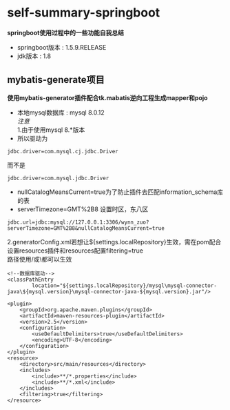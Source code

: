 # self-summary-springboot
__springboot使用过程中的一些功能自我总结__  
* springboot版本 : 1.5.9.RELEASE  
* jdk版本 : 1.8
## mybatis-generate项目
__使用mybatis-generator插件配合tk.mabatis逆向工程生成mapper和pojo__
* 本地mysql数据库 : mysql 8.0.12  
*注意*  
1.由于使用mysql 8.*版本
* 所以驱动为
```
jdbc.driver=com.mysql.cj.jdbc.Driver
```
而不是
```
jdbc.driver=com.mysql.jdbc.Driver
```
* nullCatalogMeansCurrent=true为了防止插件去匹配information_schema库的表
* serverTimezone=GMT%2B8 设置时区，东八区
```
jdbc.url=jdbc:mysql://127.0.0.1:3306/wynn_zuo?serverTimezone=GMT%2B8&nullCatalogMeansCurrent=true
```
2.generatorConfig.xml若想让${settings.localRepository}生效，需在pom配合设置resources插件和resources配置filtering=true  
路径使用/或\都可以生效
```
<!--数据库驱动-->
<classPathEntry
        location="${settings.localRepository}/mysql\mysql-connector-java\${mysql.version}\mysql-connector-java-${mysql.version}.jar"/>
```
```
<plugin>
    <groupId>org.apache.maven.plugins</groupId>
    <artifactId>maven-resources-plugin</artifactId>
    <version>2.5</version>
    <configuration>
        <useDefaultDelimiters>true</useDefaultDelimiters>
        <encoding>UTF-8</encoding>
    </configuration>
</plugin>
<resource>
    <directory>src/main/resources</directory>
    <includes>
        <include>**/*.properties</include>
        <include>**/*.xml</include>
    </includes>
    <filtering>true</filtering>
</resource>
```


